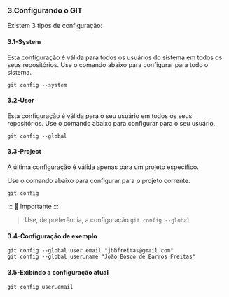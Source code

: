 ### 3.Configurando o GIT

Existem 3 tipos de configuração:

#### 3.1-System
Esta configuração é válida para todos os usuários do sistema em todos os seus repositórios. 
Use o comando abaixo para configurar para todo o sistema.

````
git config --system
````

#### 3.2-User

Esta configuração é válida para o seu usuário  em todos os seus repositórios. 
Use o comando abaixo para configurar para o seu usuário.

````
git config --global
````
#### 3.3-Project

A última configuração é válida apenas para um projeto específico.

Use o comando abaixo para configurar para o projeto corrente.

````
git config 
````

::: :pushpin: Importante :::

>Use, de preferência, a configuração `git config --global`

#### 3.4-Configuração de exemplo

````
git config --global user.email "jbbfreitas@gmail.com"
git config --global user.name "João Bosco de Barros Freitas"
````

#### 3.5-Exibindo a configuração atual
```
git config user.email
````





